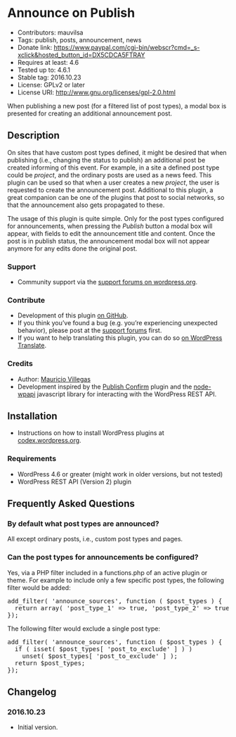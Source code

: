 # Announce on Publish #
* Contributors:      mauvilsa
* Tags:              publish, posts, announcement, news
* Donate link:       https://www.paypal.com/cgi-bin/webscr?cmd=_s-xclick&hosted_button_id=DX5CDCA5FTRAY
* Requires at least: 4.6
* Tested up to:      4.6.1
* Stable tag:        2016.10.23
* License:           GPLv2 or later
* License URI:       http://www.gnu.org/licenses/gpl-2.0.html

When publishing a new post (for a filtered list of post types), a modal box is
presented for creating an additional announcement post.


## Description ##

On sites that have custom post types defined, it might be desired that when
publishing (i.e., changing the status to publish) an additional post be
created informing of this event. For example, in a site a defined post type
could be *project*, and the ordinary posts are used as a news feed. This
plugin can be used so that when a user creates a new *project*, the user is
requested to create the announcement post. Additional to this plugin, a great
companion can be one of the plugins that post to social networks, so that the
announcement also gets propagated to these.

The usage of this plugin is quite simple. Only for the post types configured
for announcements, when pressing the *Publish* button a modal box will appear,
with fields to edit the announcement title and content. Once the post is in
publish status, the announcement modal box will not appear anymore for any
edits done the original post.

### Support ###
* Community support via the [support forums on wordpress.org](https://wordpress.org/support/plugin/announce-on-publish).

### Contribute ###
* Development of this plugin [on GitHub](https://github.com/mauvilsa/wp-announce-on-publish).
* If you think you’ve found a bug (e.g. you’re experiencing unexpected behavior), please post at the [support forums](https://wordpress.org/support/plugin/announce-on-publish) first.
* If you want to help translating this plugin, you can do so [on WordPress Translate](https://translate.wordpress.org/projects/wp-plugins/announce-on-publish).

### Credits ###
* Author: [Mauricio Villegas](https://github.com/mauvilsa)
* Development inspired by the [Publish Confirm](https://wordpress.org/plugins/publish-confirm) plugin and the [node-wpapi](http://wp-api.org/node-wpapi) javascript library for interacting with the WordPress REST API.


## Installation ##
* Instructions on how to install WordPress plugins at [codex.wordpress.org](http://codex.wordpress.org/Managing_Plugins#Installing_Plugins).

### Requirements ###
* WordPress 4.6 or greater (might work in older versions, but not tested)
* WordPress REST API (Version 2) plugin


## Frequently Asked Questions ##

### By default what post types are announced? ###

All except ordinary posts, i.e., custom post types and pages.

### Can the post types for announcements be configured? ###

Yes, via a PHP filter included in a functions.php of an active plugin or
theme. For example to include only a few specific post types, the following
filter would be added:

<pre>add_filter( 'announce_sources', function ( $post_types ) {
  return array( 'post_type_1' => true, 'post_type_2' => true, ... );
});</pre>

The following filter would exclude a single post type:

<pre>add_filter( 'announce_sources', function ( $post_types ) {
  if ( isset( $post_types[ 'post_to_exclude' ] ) )
    unset( $post_types[ 'post_to_exclude' ] );
  return $post_types;
});</pre>


## Changelog ##

### 2016.10.23 ###
* Initial version.
